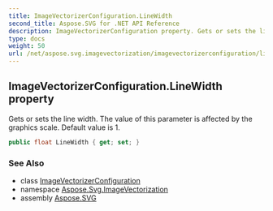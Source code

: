 ```yaml
---
title: ImageVectorizerConfiguration.LineWidth
second_title: Aspose.SVG for .NET API Reference
description: ImageVectorizerConfiguration property. Gets or sets the line width. The value of this parameter is affected by the graphics scale. Default value is 1
type: docs
weight: 50
url: /net/aspose.svg.imagevectorization/imagevectorizerconfiguration/linewidth/
---
```

## ImageVectorizerConfiguration.LineWidth property

Gets or sets the line width. The value of this parameter is affected by the graphics scale. Default value is 1.

```csharp
public float LineWidth { get; set; }
```

### See Also

* class [ImageVectorizerConfiguration](../)
* namespace [Aspose.Svg.ImageVectorization](../../imagevectorizerconfiguration/)
* assembly [Aspose.SVG](../../../)
